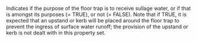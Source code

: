 Indicates if the purpose of the floor trap is to receive sullage water, or if that is amongst its purposes (= TRUE), or not (= FALSE). Note that if TRUE, it is expected that an upstand or kerb will be placed around the floor trap to prevent the ingress of surface water runoff; the provision of the upstand or kerb is not dealt with in this property set.
